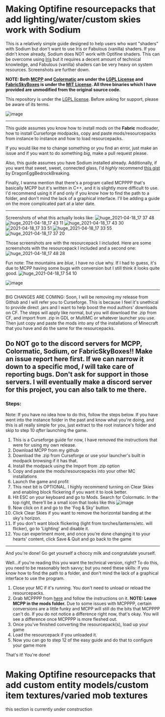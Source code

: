 # Making Optifine resourcepacks that add lighting/water/custom skies work with Sodium
This is a relatively simple guide designed to help users who want "shaders" with Sodium but don't want to use Iris or Fabulous (vanilla) shaders. If you didn't know already, Sodium does NOT work with Optifine shaders. This can be overcome using [Iris](https://github.com/IrisShaders/Iris) but it requires a decent amount of technical knowledge, and Fabulous (vanilla) shaders can be very heavy on system resources. Screenshots are further down.


**NOTE: Both [MCPP](https://github.com/LambdAurora/MCPatcherPatcher) and [Colormatic](https://github.com/kvverti/colormatic) are under the [LGPL License](https://github.com/LambdAurora/MCPatcherPatcher/blob/main/LICENSE) and [FabricSkyBoxes](https://github.com/AMereBagatelle/fabricskyboxes) is under the [MIT License](https://github.com/AMereBagatelle/fabricskyboxes/blob/1.16.x-master/LICENSE). All three binaries which I have provided are unmodified from the original source code.**

This repository is under the [LGPL license](LICENSE.txt). Before asking for support, please be aware of its terms.

![image](https://user-images.githubusercontent.com/82773235/115881185-80faf480-a419-11eb-9cd9-af5bd59f1082.png)

---

This guide assumes you know how to install mods on the **Fabric** modloader, how to install Curseforge modpacks, copy and paste mods/resourcepacks from instance to instance and how to load resourcepacks.

If you would like me to change something or you find an error, just make an issue and if you want to do something *big*, make a pull request please.

Also, this guide assumes you have Sodium installed already. Additionally, if you want that sweet, sweet, connected glass, I'd *highly* recommend [this gist](https://gist.github.com/DragonEggBedrockBreaking/c1ddf9c2543ad0d56b8e49f80c283b99) by DragonEggBedrockBreaking.

Finally, I wanna mention that there's a program called MCPPPP that's basically MCPP but it's written in C++, and it is slightly more difficult to use. I'd recommend using it if and only if you know how to find the path to a folder, and don't mind the lack of a graphical interface. I'll be adding a guide on the more complicated part at a later date. 

---

Screenshots of what this actually looks like:
![huge_2021-04-18_17 37 48](https://user-images.githubusercontent.com/82773235/115161892-260a7b80-a06e-11eb-9249-0783c52ee721.png)
![huge_2021-04-18_17 43 11](https://user-images.githubusercontent.com/82773235/115161893-260a7b80-a06e-11eb-857f-bb46c40b7aef.png)
![huge_2021-04-18_17 43 30](https://user-images.githubusercontent.com/82773235/115161894-26a31200-a06e-11eb-8a59-2e037c6a6951.png)
![2021-04-18_17 33 51](https://user-images.githubusercontent.com/82773235/115161895-26a31200-a06e-11eb-85b2-5746064edd80.png)
![huge_2021-04-18_17 33 55](https://user-images.githubusercontent.com/82773235/115161896-26a31200-a06e-11eb-96c7-bd22ec230f29.png)
![huge_2021-04-18_17 37 20](https://user-images.githubusercontent.com/82773235/115161897-273ba880-a06e-11eb-852d-f71edab8b4b8.png)

Those screenshots are with the resourcepack I included.
Here are some screenshots with the resourcepack I included and a second one:
![huge_2021-04-18_17 48 28](https://user-images.githubusercontent.com/82773235/115162025-0162d380-a06f-11eb-8671-1c00154b807a.png)

Fun note: The mountains are *blue*, I have no clue why. If I had to guess, it's due to MCPP having some bugs with conversion but I still think it looks quite good. 
![huge_2021-04-18_17 54 10](https://user-images.githubusercontent.com/82773235/115162065-3f5ff780-a06f-11eb-8622-7e74c93585ef.png)

[//]: # (This next screenshot is using the more technical way that should make things look slightly better; I haven't gotten around to taking it yet)


![image](https://user-images.githubusercontent.com/82773235/115881298-9b34d280-a419-11eb-9ff9-303e201bb3c9.png)


---


BIG CHANGES ARE COMING: Soon, I will be removing my release from Github and I will refer you to Curseforge. This is because I feel it's unethical to provide direct .jars and I want to help boost the mod authors' downloads on CF. The steps will apply like normal, but you will download the .zip from CF, and import from .zip in GDL or MultiMC or whatever launcher you use. Then just copy and paste the mods into any of the installations of Minecraft that you have and do the same for the resourcepacks.

## Do NOT go to the discord servers for MCPP, Colormatic, Sodium, or FabricSkyBoxes!! Make an issue report here first. If we can narrow it down to a specific mod, *I* will take care of reporting bugs. Don't ask for support in those servers. I will eventually make a discord server for this project, you can also talk to me there.

### Steps:
Note: If you have no idea how to do this, follow the steps below. If you have went into the instance folder in the past and know what you're doing, and this is all really simple for you, just extract to the root instance's folder and skip to step 10 *after* launching the game.


1) This is a Curseforge guide for now, I have removed the instructions that were for using my own release. 
2) Download MCPP from my github
3) Download the .zip from Curseforge or use your launcher's built in modpack browsing if it has that. 
4) Install the modpack using the Import from .zip option
5) Copy and paste the mods/resourcepacks into your other MC installations 
6) Launch the game and profit
7) This next bit is OPTIONAL. I highly recommend turning on Clear Skies and enabling block flickering if you want it to look better. 
8) Hit ESC on your keyboard and go to Mods. Search for Colormatic. In the top right, there'll be a small icon that looks like this ![image](https://user-images.githubusercontent.com/82773235/115439311-70aa0600-a1dc-11eb-85ed-2a3a3e092cfc.png)
9) Now click on it and go to the 'Fog & Sky' button.
10) Click Clear Skies if you want to remove the horizontal banding at the sky's horizon. 
11) If you don't want block flickering (light from torches/lanterns/etc. will flicker), go to 'Lighting' and disable it.
12) You can experiment more, and once you're done changing it to your hearts' content, click Save & Quit and go back to the game

---

And you're done! Go get yourself a choccy milk and congratulate yourself. 

Well...if you're reading this you want the technical version, right? To do this, you need to be reasonably tech savvy; but you need these skills: if you know how to find the path to a folder, and don't mind the lack of a graphical interface to use the program.
1) Close your MC if it's running. You don't need to unload or reload the resourcepacks.
2) Grab MCPPPP from [here](https://github.com/supsm/MCPPPP) and follow the instructions on it.
**NOTE: Leave MCPP in the mods folder.** Due to some issues with MCPPPP, certain conversions are a little funky and MCPP will still do the bits that MCPPPP can't do. If you do not notice a difference right now, that's okay. You will see a difference once MCPPPP is more fleshed out. 
3) Once you've finished converting the resourcepack(s), load up your game
4) Load the resourcepack if you unloaded it.
5) Now you can go to step 12 of the easy guide and do that to configure your game more

That's it! You're done!

# Making Optifine resourcepacks that add custom entity models/custom item textures/varied mob textures
this section is currently under construction
